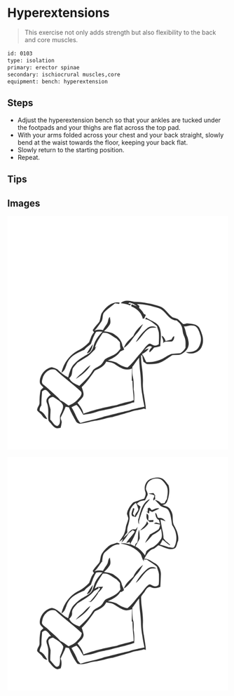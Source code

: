 # Hyperextensions
> This exercise not only adds strength but also flexibility to the back and core muscles.

``` 
id: 0103 
type: isolation 
primary: erector spinae 
secondary: ischiocrural muscles,core 
equipment: bench: hyperextension 
``` 

## Steps

 - Adjust the hyperextension bench so that your ankles are tucked under the footpads and your thighs are flat across the top pad.
 - With your arms folded across your chest and your back straight, slowly bend at the waist towards the floor, keeping your back flat.
 - Slowly return to the starting position.
 - Repeat.

## Tips


## Images

![](./../svg/0103-relaxation.svg)

![](./../svg/0103-tension.svg)
